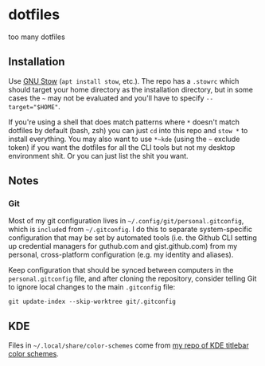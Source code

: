 # dotfiles

too many dotfiles

## Installation

Use [GNU Stow](https://www.gnu.org/software/stow/) (`apt install stow`, etc.). The repo has a `.stowrc` which should target your home directory as the installation directory, but in some cases the `~` may not be evaluated and you'll have to specify `--target="$HOME"`.

If you're using a shell that does match patterns where `*` doesn't match dotfiles by default (bash, zsh) you can just `cd` into this repo and `stow *` to install everything. You may also want to use `*~kde` (using the `~` exclude token) if you want the dotfiles for all the CLI tools but not my desktop environment shit. Or you can just list the shit you want.

## Notes

### Git

Most of my git configuration lives in `~/.config/git/personal.gitconfig`, which is `include`d from `~/.gitconfig`. I do this to separate system-specific configuration that may be set by automated tools (i.e. the Github CLI setting up credential managers for guthub.com and gist.github.com) from my personal, cross-platform configuration (e.g. my identity and aliases).

Keep configuration that should be synced between computers in the `personal.gitconfig` file, and after cloning the repository, consider telling Git to ignore local changes to the main `.gitconfig` file:

    git update-index --skip-worktree git/.gitconfig

## KDE

Files in `~/.local/share/color-schemes` come from [my repo of KDE titlebar color schemes](https://github.com/eritbh/kde-application-titlebar-themes).
